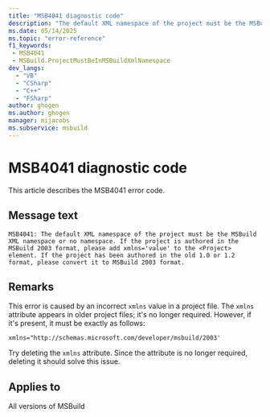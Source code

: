 ```yaml
---
title: "MSB4041 diagnostic code"
description: "The default XML namespace of the project must be the MSBuild XML namespace or no namespace. If the project is authored in the MSBuild 2003 format, please add xmlns='value' to the <Project> element. If the project has been authored in the old 1.0 or 1.2 format, please convert it to MSBuild 2003 format."
ms.date: 05/14/2025
ms.topic: "error-reference"
f1_keywords:
 - MSB4041
 - MSBuild.ProjectMustBeInMSBuildXmlNamespace
dev_langs:
  - "VB"
  - "CSharp"
  - "C++"
  - "FSharp"
author: ghogen
ms.author: ghogen
manager: mijacobs
ms.subservice: msbuild
---
```


# MSB4041 diagnostic code

<!-- :::ErrorDefinitionDescription::: -->
<!-- :::editable-content name="introDescription"::: -->
This article describes the MSB4041 error code.
<!-- :::editable-content-end::: -->

## Message text

`MSB4041: The default XML namespace of the project must be the MSBuild XML namespace or no namespace. If the project is authored in the MSBuild 2003 format, please add xmlns='value' to the <Project> element. If the project has been authored in the old 1.0 or 1.2 format, please convert it to MSBuild 2003 format.`

<!-- :::editable-content name="postOutputDescription"::: -->
## Remarks

This error is caused by an incorrect `xmlns` value in a project file. The `xmlns` attribute appears in older project files; it's no longer required. However, if it's present, it must be exactly as follows:

`xmlns="http://schemas.microsoft.com/developer/msbuild/2003'`

Try deleting the `xmlns` attribute. Since the attribute is no longer required, deleting it should solve this issue.
<!-- :::editable-content-end::: -->
<!-- :::ErrorDefinitionDescription-end::: -->

## Applies to

All versions of MSBuild
